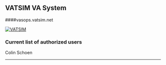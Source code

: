 ## VATSIM VA System
####vasops.vatsim.net


[![VATSIM](http://www.vatsim.net/uploads/tf/vlw_1_011.jpg)](http://vasops.vatsim.net)

### Current list of authorized users

Colin Schoen


*** 
